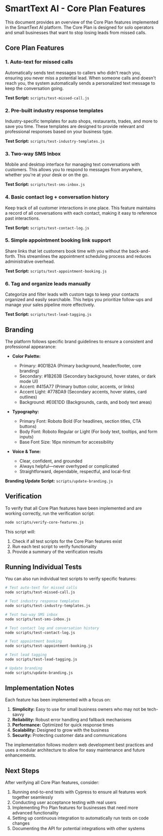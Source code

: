 # SmartText AI - Core Plan Features

This document provides an overview of the Core Plan features implemented in the SmartText AI platform. The Core Plan is designed for solo operators and small businesses that want to stop losing leads from missed calls.

## Core Plan Features

### 1. Auto-text for missed calls
Automatically sends text messages to callers who didn't reach you, ensuring you never miss a potential lead. When someone calls and doesn't reach you, the system automatically sends a personalized text message to keep the conversation going.

**Test Script:** `scripts/test-missed-call.js`

### 2. Pre-built industry response templates
Industry-specific templates for auto shops, restaurants, trades, and more to save you time. These templates are designed to provide relevant and professional responses based on your business type.

**Test Script:** `scripts/test-industry-templates.js`

### 3. Two-way SMS Inbox
Mobile and desktop interface for managing text conversations with customers. This allows you to respond to messages from anywhere, whether you're at your desk or on the go.

**Test Script:** `scripts/test-sms-inbox.js`

### 4. Basic contact log + conversation history
Keep track of all customer interactions in one place. This feature maintains a record of all conversations with each contact, making it easy to reference past interactions.

**Test Script:** `scripts/test-contact-log.js`

### 5. Simple appointment booking link support
Share links that let customers book time with you without the back-and-forth. This streamlines the appointment scheduling process and reduces administrative overhead.

**Test Script:** `scripts/test-appointment-booking.js`

### 6. Tag and organize leads manually
Categorize and filter leads with custom tags to keep your contacts organized and easily searchable. This helps you prioritize follow-ups and manage your sales pipeline more effectively.

**Test Script:** `scripts/test-lead-tagging.js`

## Branding

The platform follows specific brand guidelines to ensure a consistent and professional appearance:

- **Color Palette:**
  - Primary: #0D1B2A (Primary background, header/footer, core branding)
  - Secondary: #1B263B (Secondary background, hover states, or dark mode UI)
  - Accent: #415A77 (Primary button color, accents, or links)
  - Accent Light: #778DA9 (Secondary accents, hover states, card outlines)
  - Background: #E0E1DD (Backgrounds, cards, and body text areas)

- **Typography:**
  - Primary Font: Roboto Bold (For headlines, section titles, CTA buttons)
  - Body Font: Roboto Regular or Light (For body text, tooltips, and form inputs)
  - Base Font Size: 16px minimum for accessibility

- **Voice & Tone:**
  - Clear, confident, and grounded
  - Always helpful—never overhyped or complicated
  - Straightforward, dependable, respectful, and local-first

**Branding Update Script:** `scripts/update-branding.js`

## Verification

To verify that all Core Plan features have been implemented and are working correctly, run the verification script:

```bash
node scripts/verify-core-features.js
```

This script will:
1. Check if all test scripts for the Core Plan features exist
2. Run each test script to verify functionality
3. Provide a summary of the verification results

## Running Individual Tests

You can also run individual test scripts to verify specific features:

```bash
# Test auto-text for missed calls
node scripts/test-missed-call.js

# Test industry response templates
node scripts/test-industry-templates.js

# Test two-way SMS inbox
node scripts/test-sms-inbox.js

# Test contact log and conversation history
node scripts/test-contact-log.js

# Test appointment booking
node scripts/test-appointment-booking.js

# Test lead tagging
node scripts/test-lead-tagging.js

# Update branding
node scripts/update-branding.js
```

## Implementation Notes

Each feature has been implemented with a focus on:

1. **Simplicity:** Easy to use for small business owners who may not be tech-savvy
2. **Reliability:** Robust error handling and fallback mechanisms
3. **Performance:** Optimized for quick response times
4. **Scalability:** Designed to grow with the business
5. **Security:** Protecting customer data and communications

The implementation follows modern web development best practices and uses a modular architecture to allow for easy maintenance and future enhancements.

## Next Steps

After verifying all Core Plan features, consider:

1. Running end-to-end tests with Cypress to ensure all features work together seamlessly
2. Conducting user acceptance testing with real users
3. Implementing Pro Plan features for businesses that need more advanced functionality
4. Setting up continuous integration to automatically run tests on code changes
5. Documenting the API for potential integrations with other systems
